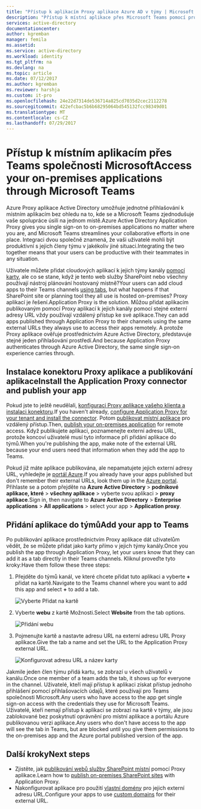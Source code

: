 ```yaml
---
title: "Přístup k aplikacím Proxy aplikace Azure AD v týmy | Microsoft Docs"
description: "Přístup k místní aplikace přes Microsoft Teams pomocí proxy aplikace služby Azure AD."
services: active-directory
documentationcenter: 
author: kgremban
manager: femila
ms.assetid: 
ms.service: active-directory
ms.workload: identity
ms.tgt_pltfrm: na
ms.devlang: na
ms.topic: article
ms.date: 07/12/2017
ms.author: kgremban
ms.reviewer: harshja
ms.custom: it-pro
ms.openlocfilehash: 24e22d7314de536714a825cd7035d2cec2112278
ms.sourcegitcommit: 422efcbac5b6b68295064bd545132fcc98349d01
ms.translationtype: MT
ms.contentlocale: cs-CZ
ms.lasthandoff: 07/29/2017
---
```

# <a name="access-your-on-premises-applications-through-microsoft-teams"></a><span data-ttu-id="67012-103">Přístup k místním aplikacím přes Teams společnosti Microsoft</span><span class="sxs-lookup"><span data-stu-id="67012-103">Access your on-premises applications through Microsoft Teams</span></span>

<span data-ttu-id="67012-104">Azure Proxy aplikace Active Directory umožňuje jednotné přihlašování k místním aplikacím bez ohledu na to, kde se a Microsoft Teams zjednodušuje vaše spolupráce úsilí na jednom místě.</span><span class="sxs-lookup"><span data-stu-id="67012-104">Azure Active Directory Application Proxy gives you single sign-on to on-premises applications no matter where you are, and Microsoft Teams streamlines your collaborative efforts in one place.</span></span> <span data-ttu-id="67012-105">Integraci dvou společně znamená, že vaši uživatelé mohli být produktivní s jejich členy týmu v jakékoliv jiné situaci.</span><span class="sxs-lookup"><span data-stu-id="67012-105">Integrating the two together means that your users can be productive with their teammates in any situation.</span></span> 

<span data-ttu-id="67012-106">Uživatele můžete přidat cloudových aplikací k jejich týmy kanály [pomocí karty](https://support.office.com/article/Video-Using-Tabs-7350a03e-017a-4a00-a6ae-1c9fe8c497b3?ui=en-US&rs=en-US&ad=US), ale co se stane, když je tento web služby SharePoint nebo všechny používají nástroj plánování hostovaný místně?</span><span class="sxs-lookup"><span data-stu-id="67012-106">Your users can add cloud apps to their Teams channels [using tabs](https://support.office.com/article/Video-Using-Tabs-7350a03e-017a-4a00-a6ae-1c9fe8c497b3?ui=en-US&rs=en-US&ad=US), but what happens if that SharePoint site or planning tool they all use is hosted on-premises?</span></span> <span data-ttu-id="67012-107">Proxy aplikací je řešení.</span><span class="sxs-lookup"><span data-stu-id="67012-107">Application Proxy is the solution.</span></span> <span data-ttu-id="67012-108">Můžou přidat aplikacím publikovaným pomocí Proxy aplikací k jejich kanály pomocí stejné externí adresy URL vždy používají vzdálený přístup ke své aplikace.</span><span class="sxs-lookup"><span data-stu-id="67012-108">They can add apps published through Application Proxy to their channels using the same external URLs they always use to access their apps remotely.</span></span> <span data-ttu-id="67012-109">A protože Proxy aplikace ověřuje prostřednictvím Azure Active Directory, představuje stejné jeden přihlašování prostředí.</span><span class="sxs-lookup"><span data-stu-id="67012-109">And because Application Proxy authenticates through Azure Active Directory, the same single sign-on experience carries through.</span></span>


## <a name="install-the-application-proxy-connector-and-publish-your-app"></a><span data-ttu-id="67012-110">Instalace konektoru Proxy aplikace a publikování aplikace</span><span class="sxs-lookup"><span data-stu-id="67012-110">Install the Application Proxy connector and publish your app</span></span>

<span data-ttu-id="67012-111">Pokud jste to ještě neudělali, [konfiguraci Proxy aplikace vašeho klienta a instalaci konektoru](active-directory-application-proxy-enable.md).</span><span class="sxs-lookup"><span data-stu-id="67012-111">If you haven't already, [configure Application Proxy for your tenant and install the connector](active-directory-application-proxy-enable.md).</span></span> <span data-ttu-id="67012-112">Potom [publikovat místní aplikace](application-proxy-publish-azure-portal.md) pro vzdálený přístup.</span><span class="sxs-lookup"><span data-stu-id="67012-112">Then, [publish your on-premises application](application-proxy-publish-azure-portal.md) for remote access.</span></span> <span data-ttu-id="67012-113">Když publikujete aplikaci, poznamenejte externí adresu URL, protože koncoví uživatelé musí tyto informace při přidání aplikace do týmů.</span><span class="sxs-lookup"><span data-stu-id="67012-113">When you're publishing the app, make note of the external URL because your end users need that information when they add the app to Teams.</span></span>

<span data-ttu-id="67012-114">Pokud již máte aplikace publikována, ale nepamatujete jejich externí adresy URL, vyhledejte je [portál Azure](https://portal.azure.com).</span><span class="sxs-lookup"><span data-stu-id="67012-114">If you already have your apps published but don't remember their external URLs, look them up in the [Azure portal](https://portal.azure.com).</span></span> <span data-ttu-id="67012-115">Přihlaste se a potom přejděte na **Azure Active Directory** > **podnikové aplikace, které** > **všechny aplikace** > vyberte svou aplikaci > **proxy aplikace**.</span><span class="sxs-lookup"><span data-stu-id="67012-115">Sign in, then navigate to **Azure Active Directory** > **Enterprise applications** > **All applications** > select your app > **Application proxy**.</span></span>

## <a name="add-your-app-to-teams"></a><span data-ttu-id="67012-116">Přidání aplikace do týmů</span><span class="sxs-lookup"><span data-stu-id="67012-116">Add your app to Teams</span></span>

<span data-ttu-id="67012-117">Po publikování aplikace prostřednictvím Proxy aplikace dát uživatelům vědět, že se můžete přidat jako karty přímo v jejich týmy kanály.</span><span class="sxs-lookup"><span data-stu-id="67012-117">Once you publish the app through Application Proxy, let your users know that they can add it as a tab directly in their Teams channels.</span></span> <span data-ttu-id="67012-118">Kliknul proveďte tyto kroky:</span><span class="sxs-lookup"><span data-stu-id="67012-118">Have them follow these three steps:</span></span>

1. <span data-ttu-id="67012-119">Přejděte do týmů kanál, ve které chcete přidat tuto aplikaci a vyberte  **+**  přidat na kartě.</span><span class="sxs-lookup"><span data-stu-id="67012-119">Navigate to the Teams channel where you want to add this app and select **+** to add a tab.</span></span>

   ![Vyberte Přidat na kartě](./media/application-proxy-teams/add-tab.png)

2. <span data-ttu-id="67012-121">Vyberte **webu** z kartě Možnosti.</span><span class="sxs-lookup"><span data-stu-id="67012-121">Select **Website** from the tab options.</span></span>

   ![Přidání webu](./media/application-proxy-teams/website.png)

3. <span data-ttu-id="67012-123">Pojmenujte kartě a nastavte adresu URL na externí adresu URL Proxy aplikace.</span><span class="sxs-lookup"><span data-stu-id="67012-123">Give the tab a name and set the URL to the Application Proxy external URL.</span></span> 

   ![Konfigurovat adresu URL a název karty](./media/application-proxy-teams/tab-name-url.png)

<span data-ttu-id="67012-125">Jakmile jeden člen týmu přidá kartu, se zobrazí u všech uživatelů v kanálu.</span><span class="sxs-lookup"><span data-stu-id="67012-125">Once one member of a team adds the tab, it shows up for everyone in the channel.</span></span> <span data-ttu-id="67012-126">Uživatelé, kteří mají přístup k aplikaci získat přístup jednoho přihlášení pomocí přihlašovacích údajů, které používají pro Teams společnosti Microsoft.</span><span class="sxs-lookup"><span data-stu-id="67012-126">Any users who have access to the app get single sign-on access with the credentials they use for Microsoft Teams.</span></span> <span data-ttu-id="67012-127">Uživatelé, kteří nemají přístup k aplikaci se zobrazí na kartě v týmy, ale jsou zablokované bez poskytnutí oprávnění pro místní aplikace a portálu Azure publikovanou verzi aplikace.</span><span class="sxs-lookup"><span data-stu-id="67012-127">Any users who don't have access to the app will see the tab in Teams, but are blocked until you give them permissions to the on-premises app and the Azure portal published version of the app.</span></span> 

## <a name="next-steps"></a><span data-ttu-id="67012-128">Další kroky</span><span class="sxs-lookup"><span data-stu-id="67012-128">Next steps</span></span>

- <span data-ttu-id="67012-129">Zjistěte, jak [publikování webů služby SharePoint místní](application-proxy-enable-remote-access-sharepoint.md) pomocí Proxy aplikace.</span><span class="sxs-lookup"><span data-stu-id="67012-129">Learn how to [publish on-premises SharePoint sites](application-proxy-enable-remote-access-sharepoint.md) with Application Proxy.</span></span>
- <span data-ttu-id="67012-130">Nakonfigurovat aplikace pro použití [vlastní domény](active-directory-application-proxy-custom-domains.md) pro jejich externí adresu URL.</span><span class="sxs-lookup"><span data-stu-id="67012-130">Configure your apps to use [custom domains](active-directory-application-proxy-custom-domains.md) for their external URL.</span></span> 
